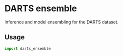 # DARTS ensemble

Inference and model ensembling for the DARTS dataset.

## Usage

```py
import darts_ensemble
```
